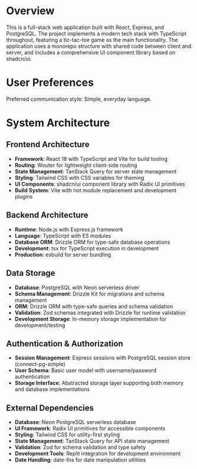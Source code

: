 # Overview

This is a full-stack web application built with React, Express, and PostgreSQL. The project implements a modern tech stack with TypeScript throughout, featuring a tic-tac-toe game as the main functionality. The application uses a monorepo structure with shared code between client and server, and includes a comprehensive UI component library based on shadcn/ui.

# User Preferences

Preferred communication style: Simple, everyday language.

# System Architecture

## Frontend Architecture
- **Framework**: React 18 with TypeScript and Vite for build tooling
- **Routing**: Wouter for lightweight client-side routing
- **State Management**: TanStack Query for server state management
- **Styling**: Tailwind CSS with CSS variables for theming
- **UI Components**: shadcn/ui component library with Radix UI primitives
- **Build System**: Vite with hot module replacement and development plugins

## Backend Architecture
- **Runtime**: Node.js with Express.js framework
- **Language**: TypeScript with ES modules
- **Database ORM**: Drizzle ORM for type-safe database operations
- **Development**: tsx for TypeScript execution in development
- **Production**: esbuild for server bundling

## Data Storage
- **Database**: PostgreSQL with Neon serverless driver
- **Schema Management**: Drizzle Kit for migrations and schema management
- **ORM**: Drizzle ORM with type-safe queries and schema validation
- **Validation**: Zod schemas integrated with Drizzle for runtime validation
- **Development Storage**: In-memory storage implementation for development/testing

## Authentication & Authorization
- **Session Management**: Express sessions with PostgreSQL session store (connect-pg-simple)
- **User Schema**: Basic user model with username/password authentication
- **Storage Interface**: Abstracted storage layer supporting both memory and database implementations

## External Dependencies
- **Database**: Neon PostgreSQL serverless database
- **UI Framework**: Radix UI primitives for accessible components
- **Styling**: Tailwind CSS for utility-first styling
- **State Management**: TanStack Query for API state management
- **Validation**: Zod for schema validation and type safety
- **Development Tools**: Replit integration for development environment
- **Date Handling**: date-fns for date manipulation utilities